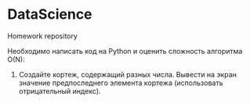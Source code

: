 # DataScience
Homework repository

Необходимо написать код на Python и оценить сложность алгоритма O(N):
1. Создайте кортеж, содержащий  разных числа. Вывести на экран значение предпоследнего элемента кортежа (использовать отрицательный индекс).

